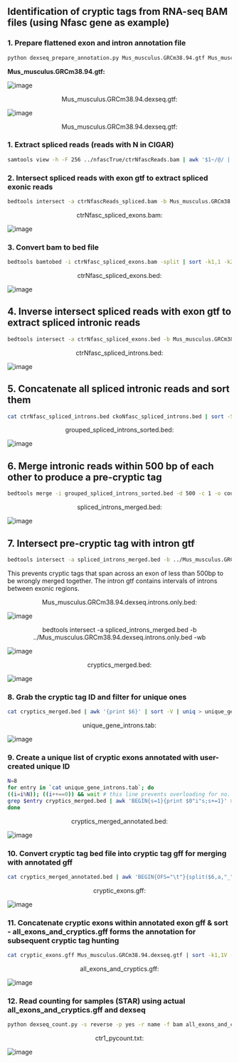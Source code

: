 ## Identification of cryptic tags from RNA-seq BAM files (using Nfasc gene as example)

### 1. Prepare flattened exon and intron annotation file
```bash
python dexseq_prepare_annotation.py Mus_musculus.GRCm38.94.gtf Mus_musculus.GRCm38.94.dexseq.gtf
```
**Mus_musculus.GRCm38.94.gtf:**

![image](https://user-images.githubusercontent.com/68455070/123911249-20a2a900-d9ae-11eb-920f-62bea91b9be8.png)

<p align="center">
    Mus_musculus.GRCm38.94.dexseq.gtf:
</p>

![image](https://user-images.githubusercontent.com/68455070/123911122-f3ee9180-d9ad-11eb-9bf4-a5635b0e532f.png)

<p align="center">
    Mus_musculus.GRCm38.94.dexseq.gtf:
</p>

### 1. Extract spliced reads (reads with N in CIGAR)
```bash
samtools view -h -F 256 ../nfascTrue/ctrNfascReads.bam | awk '$1~/@/ || $6~/N/' | samtools view -bh > ctrNfascReads_spliced.bam
```
### 2. Intersect spliced reads with exon gtf to extract spliced exonic reads
```bash
bedtools intersect -a ctrNfascReads_spliced.bam -b Mus_musculus.GRCm38.94.dexseq.exons.only.gtf > ctrNfasc_spliced_exons.bam
```
<p align="center">
    ctrNfasc_spliced_exons.bam:
</p>

![image](https://user-images.githubusercontent.com/68455070/123912024-1c2ac000-d9af-11eb-8f0f-863f3e1ce091.png)

### 3. Convert bam to bed file
```bash
bedtools bamtobed -i ctrNfasc_spliced_exons.bam -split | sort -k1,1 -k2,2n > ctrNfasc_spliced_exons.bed
```
<p align="center">
    ctrNfasc_spliced_exons.bed:
</p>

![image](https://user-images.githubusercontent.com/68455070/123912145-3f556f80-d9af-11eb-89a2-ab3e9ce69dfd.png)

## 4. Inverse intersect spliced reads with exon gtf to extract spliced intronic reads
```bash
bedtools intersect -a ctrNfasc_spliced_exons.bed -b Mus_musculus.GRCm38.94.dexseq.exons.only.gtf -v > ctrNfasc_spliced_introns.bed
```
<p align="center">
    ctrNfasc_spliced_introns.bed:
</p>

![image](https://user-images.githubusercontent.com/68455070/123913513-e25ab900-d9b0-11eb-94e4-abb608a704ca.png)

## 5. Concatenate all spliced intronic reads and sort them
```bash
cat ctrNfasc_spliced_introns.bed ckoNfasc_spliced_introns.bed | sort -S 50% -k1,1 -k2,2n > grouped_spliced_introns_sorted.bed
```
<p align="center">
    grouped_spliced_introns_sorted.bed:
</p>

![image](https://user-images.githubusercontent.com/68455070/123913700-19c96580-d9b1-11eb-8158-b5bbc7d04c3b.png)

## 6. Merge intronic reads within 500 bp of each other to produce a pre-cryptic tag
```bash
bedtools merge -i grouped_spliced_introns_sorted.bed -d 500 -c 1 -o count > spliced_introns_merged.bed
```
<p align="center">
    spliced_introns_merged.bed:
</p>

![image](https://user-images.githubusercontent.com/68455070/123913868-4ed5b800-d9b1-11eb-842f-df577c0485d8.png)

## 7. Intersect pre-cryptic tag with intron gtf

```bash
bedtools intersect -a spliced_introns_merged.bed -b ../Mus_musculus.GRCm38.94.dexseq.introns.only.bed -wb | awk 'BEGIN{OFS="\t"}{print $1,$2,$3,$4,$8,$9}' | sort -k1,1V -k5,5n > cryptics_merged.bed
```

This prevents cryptic tags that span across an exon of less than 500bp to be wrongly merged together. The intron gtf contains intervals of introns between exonic regions.

<p align="center">
    Mus_musculus.GRCm38.94.dexseq.introns.only.bed:
</p>

![image](https://user-images.githubusercontent.com/68455070/123914012-7fb5ed00-d9b1-11eb-8bec-4b1259afaf3b.png)

<p align="center">
    bedtools intersect -a spliced_introns_merged.bed -b ../Mus_musculus.GRCm38.94.dexseq.introns.only.bed -wb
</p>

![image](https://user-images.githubusercontent.com/68455070/124051609-606d9d00-da4f-11eb-8328-c33841f6f867.png)

<p align="center">
    cryptics_merged.bed:
</p>

![image](https://user-images.githubusercontent.com/68455070/124051495-2e5c3b00-da4f-11eb-9190-7e628ff2fd4c.png)

### 8. Grab the cryptic tag ID and filter for unique ones

```bash
cat cryptics_merged.bed | awk '{print $6}' | sort -V | uniq > unique_gene_introns.tab
```

<p align="center">
    unique_gene_introns.tab:
</p>

![image](https://user-images.githubusercontent.com/68455070/124051714-9874e000-da4f-11eb-9592-b5efca253f2a.png)

### 9. Create a unique list of cryptic exons annotated with user-created unique ID
```bash
N=8
for entry in `cat unique_gene_introns.tab`; do
((i=i%N)); ((i++==0)) && wait # this line prevents overloading for no. of running forks
grep $entry cryptics_merged.bed | awk 'BEGIN{s=1}{print $0"i"s;s+=1}' >> cryptics_merged_annotated.bed
done
```
<p align="center">
    cryptics_merged_annotated.bed:
</p>

![image](https://user-images.githubusercontent.com/68455070/124051815-c8bc7e80-da4f-11eb-977f-97e1453804e4.png)


### 10. Convert cryptic tag bed file into cryptic tag gff for merging with annotated gff

```bash
cat cryptics_merged_annotated.bed | awk 'BEGIN{OFS="\t"}{split($6,a,"_");print $1, "Mus_musculus.GRCm38.94.gtf", "exonic_part", $2, $3, ".", $5, ".", "transcripts \"cryptic_exon\"; exonic_part_number \""a[2]"\"; gene_id \""a[1]"\"" }' | sort -k1,1 -k2,2n > cryptic_exons.gff
```

<p align="center">
    cryptic_exons.gff:
</p>

![image](https://user-images.githubusercontent.com/68455070/124051920-fb667700-da4f-11eb-8a86-b2a77f13d531.png)

### 11. Concatenate cryptic exons within annotated exon gff & sort - all_exons_and_cryptics.gff forms the annotation for subsequent cryptic tag hunting

```bash
cat cryptic_exons.gff Mus_musculus.GRCm38.94.dexseq.gtf | sort -k1,1V -k4,4n -k5,5n | awk '$14 ~ /ENS/' > all_exons_and_cryptics.gff
```
<p align="center">
    all_exons_and_cryptics.gff:
</p>

![image](https://user-images.githubusercontent.com/68455070/124052087-50a28880-da50-11eb-8d88-fd67641b4fc3.png)

### 12. Read counting for samples (STAR) using actual all_exons_and_cryptics.gff and dexseq

```bash
python dexseq_count.py -s reverse -p yes -r name -f bam all_exons_and_cryptics.gff ctr/ctr1_sorted.bam ctr/ctr1_pycount.txt &> ctr/ctr1_pycount_report.txt
```
<p align="center">
    ctr1_pycount.txt:
</p>

![image](https://user-images.githubusercontent.com/68455070/124052655-711f1280-da51-11eb-841b-c0f15a5cfa0a.png)
